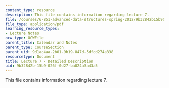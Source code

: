 ```yaml
---
content_type: resource
description: This file contains information regarding lecture 7.
file: /courses/6-851-advanced-data-structures-spring-2012/9b32842b15b9026f0d27ba024a3a43a5_MIT6_851S12_Lecture7.pdf
file_type: application/pdf
learning_resource_types:
- Lecture Notes
ocw_type: OCWFile
parent_title: Calendar and Notes
parent_type: CourseSection
parent_uid: 9d1ac4aa-2b01-9b19-847d-5dfcd274a338
resourcetype: Document
title: Lecture 7 - Detailed Description
uid: 9b32842b-15b9-026f-0d27-ba024a3a43a5
---
```

This file contains information regarding lecture 7.

